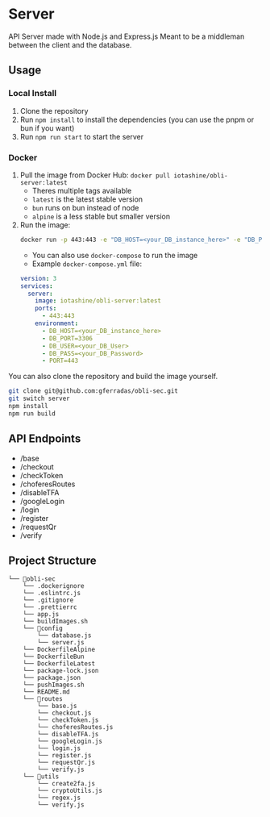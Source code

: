 # Server

API Server made with Node.js and Express.js
Meant to be a middleman between the client and the database.

## Usage

### Local Install

1. Clone the repository
2. Run `npm install` to install the dependencies (you can use the pnpm or bun if you want)
3. Run `npm run start` to start the server

### Docker

1. Pull the image from Docker Hub: `docker pull iotashine/obli-server:latest`
   - Theres multiple tags available
   - `latest` is the latest stable version
   - `bun` runs on bun instead of node
   - `alpine` is a less stable but smaller version
2. Run the image:
   ```bash
   docker run -p 443:443 -e "DB_HOST=<your_DB_instance_here>" -e "DB_PORT=3306" -e "DB_USER=<your_DB_User" -e "DB_PASS=<your_DB_Password>" -e "PORT=443" iotashine/obli-server:latest
   ```
   - You can also use `docker-compose` to run the image
   - Example `docker-compose.yml` file:
   ```yml
   version: 3
   services:
     server:
       image: iotashine/obli-server:latest
       ports:
         - 443:443
       environment:
         - DB_HOST=<your_DB_instance_here>
         - DB_PORT=3306
         - DB_USER=<your_DB_User>
         - DB_PASS=<your_DB_Password>
         - PORT=443
   ```

You can also clone the repository and build the image yourself.

```bash
git clone git@github.com:gferradas/obli-sec.git
git switch server
npm install
npm run build
```

## API Endpoints

- /base
- /checkout
- /checkToken
- /choferesRoutes
- /disableTFA
- /googleLogin
- /login
- /register
- /requestQr
- /verify

## Project Structure

```
└── 📁obli-sec
    └── .dockerignore
    └── .eslintrc.js
    └── .gitignore
    └── .prettierrc
    └── app.js
    └── buildImages.sh
    └── 📁config
        └── database.js
        └── server.js
    └── DockerfileAlpine
    └── DockerfileBun
    └── DockerfileLatest
    └── package-lock.json
    └── package.json
    └── pushImages.sh
    └── README.md
    └── 📁routes
        └── base.js
        └── checkout.js
        └── checkToken.js
        └── choferesRoutes.js
        └── disableTFA.js
        └── googleLogin.js
        └── login.js
        └── register.js
        └── requestQr.js
        └── verify.js
    └── 📁utils
        └── create2fa.js
        └── cryptoUtils.js
        └── regex.js
        └── verify.js
```

